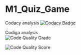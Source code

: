 # M1_Quiz_Game

Codacy analysis 
[![Codacy Badge](https://app.codacy.com/project/badge/Grade/7244000ceab247a29b12f1a61dc0fee6)](https://app.codacy.com/gh/ankita658/M1_Quiz_Game/dashboard?utm_source=github.com&amp;utm_medium=referral&amp;utm_content=&amp;ankita658/M1_Quiz_Game/dashboardutm_campaign=Badge_Grade)

Codiga analysis
<br>
![Code Quality Grade](https://api.codiga.io/project/32440/status/svg)

![Code Quality Score](https://api.codiga.io/project/32440/score/svg)
